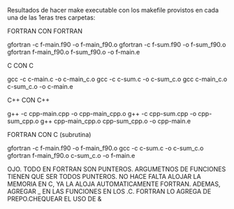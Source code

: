 Resultados de hacer make executable con los makefile provistos en cada una de las 1eras tres carpetas:

FORTRAN CON FORTRAN

gfortran -c f-main.f90 -o f-main_f90.o
gfortran -c f-sum.f90 -o f-sum_f90.o
gfortran f-main_f90.o f-sum_f90.o -o f-main.e

C CON C

gcc -c c-main.c -o c-main_c.o
gcc -c c-sum.c -o c-sum_c.o
gcc c-main_c.o c-sum_c.o -o c-main.e


C++ CON C++

g++ -c cpp-main.cpp -o cpp-main_cpp.o
g++ -c cpp-sum.cpp -o cpp-sum_cpp.o
g++ cpp-main_cpp.o cpp-sum_cpp.o -o cpp-main.e


FORTRAN CON C (subrutina)

gfortran -c f-main.f90 -o f-main_f90.o
gcc -c c-sum.c -o c-sum_c.o
gfortran f-main_f90.o c-sum_c.o -o f-main.e


OJO. TODO EN FORTRAN SON PUNTEROS. ARGUMETNOS DE FUNCIONES TIENEN QUE SER TODOS PUNTEROS. NO HACE FALTA ALOJAR LA MEMORIA EN C, YA LA ALOJA AUTOMATICAMENTE FORTRAN.
ADEMAS, AGREGAR _ EN LAS FUNCIONES EN LOS .C. FORTRAN LO AGREGA DE PREPO.CHEQUEAR EL USO DE &
